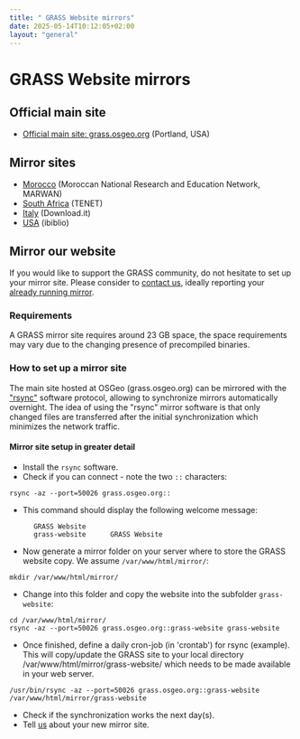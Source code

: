 ```yaml
---
title: " GRASS Website mirrors"
date: 2025-05-14T10:12:05+02:00
layout: "general"
---
```


# GRASS Website mirrors

## Official main site

- [Official main site: grass.osgeo.org](https://grass.osgeo.org/) (Portland, USA)

## Mirror sites

- [Morocco](https://grass.marwan.ma/) (Moroccan National Research and Education Network, MARWAN)
- [South Africa](https://grass.mirror.ac.za/) (TENET)
- [Italy](https://grass.mirror.download.it) (Download.it)
- [USA](https://mirrors.ibiblio.org/grass/html/) (ibiblio)

## Mirror our website

If you would like to support the GRASS community, do not hesitate to set up your mirror site.
Please consider to [contact us](/support/), ideally reporting your [already running mirror](/about/mirrors/).

### Requirements

A GRASS mirror site requires around 23 GB space, the space requirements may vary due to the changing presence of precompiled binaries.

### How to set up a mirror site

The main site hosted at OSGeo (grass.osgeo.org) can be mirrored with the ["rsync"](https://rsync.samba.org/) software protocol, allowing to synchronize mirrors automatically overnight. The idea of using the "rsync" mirror software is that only changed files are transferred after the initial synchronization which minimizes the network traffic.

#### Mirror site setup in greater detail

- Install the `rsync` software.
- Check if you can connect - note the two `::` characters:

```
rsync -az --port=50026 grass.osgeo.org::
```

- This command should display the following welcome message:

```
      GRASS Website
      grass-website  	 GRASS Website
```

- Now generate a mirror folder on your server where to store the GRASS website copy. We assume `/var/www/html/mirror/`:

```
mkdir /var/www/html/mirror/
```

- Change into this folder and copy the website into the subfolder `grass-website`:

```
cd /var/www/html/mirror/
rsync -az --port=50026 grass.osgeo.org::grass-website grass-website
```

- Once finished, define a daily cron-job (in 'crontab') for rsync (example). This will copy/update the GRASS site to your local directory /var/www/html/mirror/grass-website/ which needs to be made available in your web server.

```
/usr/bin/rsync -az --port=50026 grass.osgeo.org::grass-website /var/www/html/mirror/grass-website
```

- Check if the synchronization works the next day(s).
- Tell [us](/support/) about your new mirror site.
